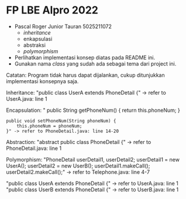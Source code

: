 # FP LBE Alpro 2022

- Pascal Roger Junior Tauran 5025211072
  - *inheritance*
  - enkapsulasi
  - abstraksi
  - *polymorphism*
- Perlihatkan implementasi konsep diatas pada README ini.
- Gunakan nama *class* yang sudah ada sebagai tema dari project ini.

Catatan: Program tidak harus dapat dijalankan, cukup ditunjukkan implementasi konsepnya saja.

Inheritance:
"public class UserA extends PhoneDetail {" -> refer to UserA.java: line 1

Encapsulation:
" public String getPhoneNum() {
        return this.phoneNum;
    }

    public void setPhoneNum(String phoneNum) {
        this.phoneNum = phoneNum;
    }" -> refer to PhoneDetail.java: line 14-20
    
 Abstraction:
 "abstract public class PhoneDetail {" -> refer to PhoneDetail.java: line 1
 
Polymorphism:
"PhoneDetail userDetail1, userDetail2;
        userDetail1 = new UserA();
        userDetail2 = new UserB();
        userDetail1.makeCall();
        userDetail2.makeCall();" -> refer to Telephone.java: line 4-7
        
"public class UserA extends PhoneDetail {" -> refer to UserA.java: line 1
"public class UserB extends PhoneDetail {" -> refer to UserB.java: line 1
